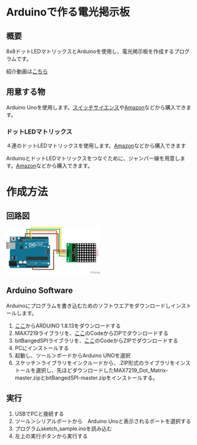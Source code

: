 # Arduinoで作る電光掲示板

## 概要
8x8ドットLEDマトリックスとArduinoを使用し、電光掲示板を作成するプログラムです。






紹介動画は[こちら](https://www.youtube.com/watch?v=EXBzsvafvdU)


## 用意する物
Arduino Unoを使用します。[スイッチサイエンス](https://www.switch-science.com/catalog/789/)や[Amazon](https://www.amazon.co.jp/s?k=Arduino+uno+r3)などから購入できます。


### ドットLEDマトリックス
４連のドットLEDマトリックスを使用します。[Amazon](https://www.amazon.co.jp/s?k=MAX7219%E3%83%89%E3%83%83%E3%83%88LED+%E3%83%9E%E3%83%88%E3%83%AA%E3%83%83%E3%82%AF%E3%82%B9)などから購入できます


ArduinoとドットLEDマトリックスをつなぐために、ジャンパー線を用意します。[Amazon](https://www.amazon.co.jp/s?k=%E3%82%B8%E3%83%A3%E3%83%B3%E3%83%91%E3%83%BC%E7%B7%9A)などから購入できます。



# 作成方法
## 回路図




<img src="./kairo.png" width="50%">


## Arduino Software
Arduinoにプログラムを書き込むためのソフトウエアをダウンロードしインストールします。
1. [ここ](https://www.arduino.cc/en/Main/Software)からARDUINO 1.8.13をダウンロードする
1. MAX7219ライブラリを、[ここ](https://github.com/nickgammon/MAX7219_Dot_Matrix)のCodeからZIPでダウンロードする
1.  bitBangedSPIライブラリを、[ここ](https://github.com/nickgammon/bitBangedSPI)のCodeからZIPでダウンロードする
1. PCにインストールする
1. 起動し、ツール＞ボードからArduino UNOを選択
1. スケッチ＞ライブラリをインクルードから、.ZIP形式のライブラリをインストールを選択し、先ほどダウンロードしたMAX7219_Dot_Matrix-master.zipとbitBangedSPI-master.zipをインストールする。


## 実行
1. USBでPCと接続する
1. ツール＞シリアルポートから　Arduino Unoと表示されるポートを選択する
1. プログラムsketch_sample.inoを読み込む
1. 左上の実行ボタンから実行する

